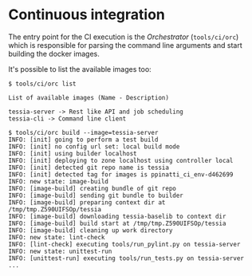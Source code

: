 <!--
Copyright 2016, 2017 IBM Corp.

Licensed under the Apache License, Version 2.0 (the "License");
you may not use this file except in compliance with the License.
You may obtain a copy of the License at

   http://www.apache.org/licenses/LICENSE-2.0

Unless required by applicable law or agreed to in writing, software
distributed under the License is distributed on an "AS IS" BASIS,
WITHOUT WARRANTIES OR CONDITIONS OF ANY KIND, either express or implied.
See the License for the specific language governing permissions and
limitations under the License.
-->
# Continuous integration

The entry point for the CI execution is the *Orchestrator* (`tools/ci/orc`) which is responsible for parsing the command line arguments and start building the docker images.

It's possible to list the available images too:

```console
$ tools/ci/orc list

List of available images (Name - Description)

tessia-server -> Rest like API and job scheduling
tessia-cli -> Command line client

$ tools/ci/orc build --image=tessia-server
INFO: [init] going to perform a test build
INFO: [init] no config url set: local build mode
INFO: [init] using builder localhost
INFO: [init] deploying to zone localhost using controller local
INFO: [init] detected git repo name is tessia
INFO: [init] detected tag for images is ppinatti_ci_env-d462699
INFO: new state: image-build
INFO: [image-build] creating bundle of git repo
INFO: [image-build] sending git bundle to builder
INFO: [image-build] preparing context dir at /tmp/tmp.Z590UIFSOp/tessia
INFO: [image-build] downloading tessia-baselib to context dir
INFO: [image-build] build start at /tmp/tmp.Z590UIFSOp/tessia
INFO: [image-build] cleaning up work directory
INFO: new state: lint-check
INFO: [lint-check] executing tools/run_pylint.py on tessia-server
INFO: new state: unittest-run
INFO: [unittest-run] executing tools/run_tests.py on tessia-server
...
```

